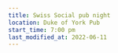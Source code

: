 ```yaml
---
title: Swiss Social pub night
location: Duke of York Pub
start_time: 7:00 pm
last_modified_at: 2022-06-11
---
```

